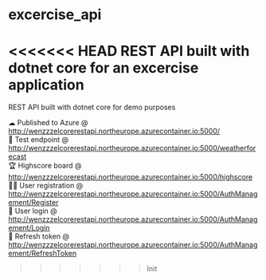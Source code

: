 # excercise_api
<<<<<<< HEAD
REST API built with dotnet core for an excercise application
=======
REST API built with dotnet core for demo purposes

☁ Published to Azure @ http://wenzzzelcorerestapi.northeurope.azurecontainer.io:5000/ </br>
🧪 Test endpoint @ http://wenzzzelcorerestapi.northeurope.azurecontainer.io:5000/weatherforecast </br>
🏆 Highscore board @ http://wenzzzelcorerestapi.northeurope.azurecontainer.io:5000/highscore </br>
🙍‍♂️ User registration @ http://wenzzzelcorerestapi.northeurope.azurecontainer.io:5000/AuthManagement/Register </br>
🔑 User login @ http://wenzzzelcorerestapi.northeurope.azurecontainer.io:5000/AuthManagement/Login </br>
🔁 Refresh token @ http://wenzzzelcorerestapi.northeurope.azurecontainer.io:5000/AuthManagement/RefreshToken </br>
>>>>>>> Init
